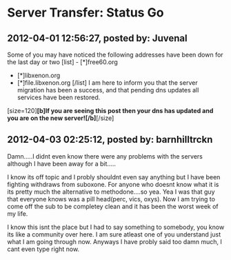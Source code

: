 # Server Transfer: Status Go

## 2012-04-01 12:56:27, posted by: Juvenal

Some of you may have noticed the following addresses have been down for the last day or two [list] - [*]free60.org
 - [*]libxenon.org
 - [*]file.libxenon.org
[/list] I am here to inform you that the server migration has been a success, and that pending dns updates all services have been restored.  
   
 [size=120]**[b]If you are seeing this post then your dns has updated and you are on the new server![/b]**[/size]

## 2012-04-03 02:25:12, posted by: barnhilltrckn

Damn.....I didnt even know there were any problems with the servers although I have been away for a bit.....  
   
 I know its off topic and I probly shouldnt even say anything but I have been fighting withdraws from suboxone. For anyone who doesnt know what it is its pretty much the alternative to methodone....so yea. Yea I was that guy that everyone knows was a pill head(perc, vics, oxys). Now I am trying to come off the sub to be completey clean and it has been the worst week of my life.   
   
 I know this isnt the place but I had to say something to somebody, you know its like a community over here. I am sure atleast one of you understand just what I am going through now. Anyways I have probly said too damn much, I cant even type right now.